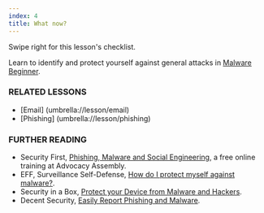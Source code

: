 ```yaml
---
index: 4
title: What now?
---
```

Swipe right for this lesson's checklist.

Learn to identify and protect yourself against general attacks in [Malware Beginner](umbrella://lesson/malware/0).

### RELATED LESSONS

*   [Email] (umbrella://lesson/email)
*   [Phishing] (umbrella://lesson/phishing)

### FURTHER READING

*   Security First, [Phishing, Malware and Social Engineering](https://advocacyassembly.org/en/courses/30/#/chapter/1/lesson/1), a free online training at Advocacy Assembly.  
*   EFF, Surveillance Self-Defense, [How do I protect myself against malware?](https://ssd.eff.org/en/module/how-do-i-protect-myself-against-malware).
*   Security in a Box, [Protect your Device from Malware and Hackers](https://securityinabox.org/chapter-1).
*	Decent Security, [Easily Report Phishing and Malware](https://decentsecurity.com/#/malware-web-and-phishing-investigation/).